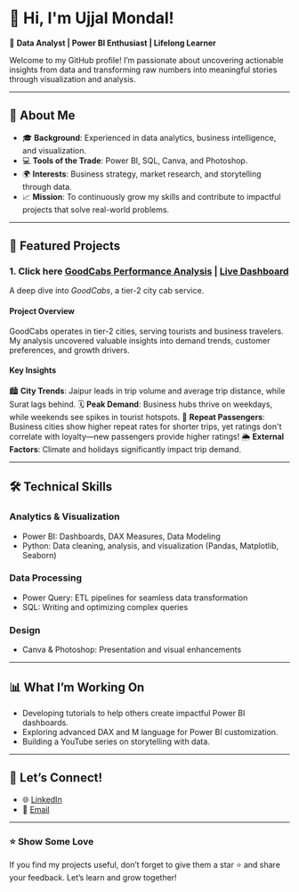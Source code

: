 # 👋 Hi, I'm Ujjal Mondal!

🚀 **Data Analyst | Power BI Enthusiast | Lifelong Learner**

Welcome to my GitHub profile! I’m passionate about uncovering actionable insights from data and transforming raw numbers into meaningful stories through visualization and analysis.

---

## 🌟 **About Me**
- 🎓 **Background**: Experienced in data analytics, business intelligence, and visualization.
- 💻 **Tools of the Trade**: Power BI, SQL, Canva, and Photoshop.
- 🌍 **Interests**: Business strategy, market research, and storytelling through data.
- 📈 **Mission**: To continuously grow my skills and contribute to impactful projects that solve real-world problems.

---

## 📂 **Featured Projects**

### 1. Click here [GoodCabs Performance Analysis](https://lnkd.in/gySgns8X) | [Live Dashboard](https://app.powerbi.com/view?r=eyJrIjoiMjAwZTg0MjEtYTdiNi00ZDUyLTgwOTgtMzMxNWFlN2QyYmI4IiwidCI6ImM2ZTU0OWIzLTVmNDUtNDAzMi1hYWU5LWQ0MjQ0ZGM1YjJjNCJ9)
A deep dive into *GoodCabs*, a tier-2 city cab service.

#### Project Overview
GoodCabs operates in tier-2 cities, serving tourists and business travelers. My analysis uncovered valuable insights into demand trends, customer preferences, and growth drivers.

#### Key Insights
🏙️ **City Trends**: Jaipur leads in trip volume and average trip distance, while Surat lags behind.
🗓️ **Peak Demand**: Business hubs thrive on weekdays, while weekends see spikes in tourist hotspots.
🔁 **Repeat Passengers**: Business cities show higher repeat rates for shorter trips, yet ratings don't correlate with loyalty—new passengers provide higher ratings!
🌦️ **External Factors**: Climate and holidays significantly impact trip demand.

---

## 🛠️ **Technical Skills**

### Analytics & Visualization
- Power BI: Dashboards, DAX Measures, Data Modeling
- Python: Data cleaning, analysis, and visualization (Pandas, Matplotlib, Seaborn)

### Data Processing
- Power Query: ETL pipelines for seamless data transformation
- SQL: Writing and optimizing complex queries

### Design
- Canva & Photoshop: Presentation and visual enhancements

---

## 📊 **What I’m Working On**
- Developing tutorials to help others create impactful Power BI dashboards.
- Exploring advanced DAX and M language for Power BI customization.
- Building a YouTube series on storytelling with data.

---

## 🤝 **Let’s Connect!**
- 🌐 [LinkedIn](https://www.linkedin.com/in/your-profile)
- 📧 [Email](ujjalmondal.business@gmail.com)

---

### ⭐ **Show Some Love**
If you find my projects useful, don’t forget to give them a star ⭐ and share your feedback. Let’s learn and grow together!
